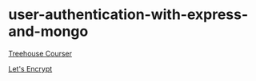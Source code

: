 # user-authentication-with-express-and-mongo

[Treehouse Courser](https://teamtreehouse.com/library/user-authentication-with-express-and-mongo)

[Let's Encrypt](https://letsencrypt.org/)
